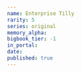 ```yaml
---
name: Enterprise Tilly
rarity: 5
series: original
memory_alpha:
bigbook_tier: -1
in_portal:
date:
published: true
---
```



